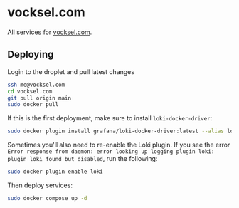 # vocksel.com

All services for [vocksel.com](https://vocksel.com).

## Deploying

Login to the droplet and pull latest changes

```sh
ssh me@vocksel.com
cd vocksel.com
git pull origin main
sudo docker pull
```

If this is the first deployment, make sure to install `loki-docker-driver`:

```sh
sudo docker plugin install grafana/loki-docker-driver:latest --alias loki --grant-all-permissions
```

Sometimes you'll also need to re-enable the Loki plugin. If you see the error `Error response from daemon: error looking up logging plugin loki: plugin loki found but disabled`, run the following:

```sh
sudo docker plugin enable loki
```

Then deploy services:

```sh
sudo docker compose up -d
```
